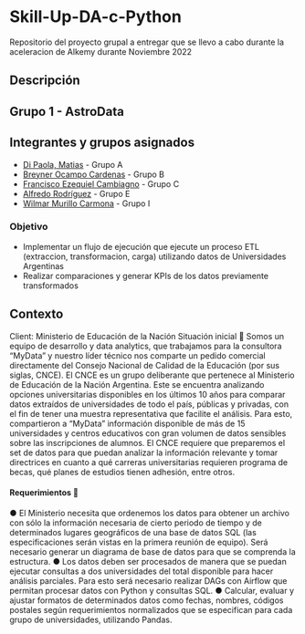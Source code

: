 # Skill-Up-DA-c-Python

Repositorio del proyecto grupal a entregar que se llevo a cabo durante la aceleracion de Alkemy durante Noviembre 2022  

## Descripción
## Grupo 1 - AstroData

## Integrantes y grupos asignados

- [Di Paola, Matias](https://github.com/dipaolme) - Grupo A
- [Breyner Ocampo Cardenas](https://github.com/BROC95) - Grupo B
- [Francisco Ezequiel Cambiagno](https://github.com/FranciscoCambiagno) - Grupo C
- [Alfredo Rodríguez](https://github.com/elalfredoignacio) - Grupo E
- [Wilmar Murillo Carmona](https://github.com/murillowilmar1) - Grupo I

### Objetivo

- Implementar un flujo de ejecución que ejecute un proceso ETL (extraccion, transformacion, carga) utilizando datos de Universidades Argentinas
- Realizar comparaciones y generar KPIs de los datos previamente transformados


## Contexto
Client: Ministerio de Educación de la Nación
Situación inicial
📍
Somos un equipo de desarrollo y data analytics, que trabajamos para la consultora “MyData”
y nuestro líder técnico nos comparte un pedido comercial directamente del Consejo Nacional
de Calidad de la Educación (por sus siglas, CNCE).
El CNCE es un grupo deliberante que pertenece al Ministerio de Educación de la Nación
Argentina. 
Este se encuentra analizando opciones universitarias disponibles en los últimos 10
años para comparar datos extraídos de universidades de todo el país, públicas y privadas,
con el fin de tener una muestra representativa que facilite el análisis.
Para esto, compartieron a “MyData” información disponible de más de 15 universidades y
centros educativos con gran volumen de datos sensibles sobre las inscripciones de alumnos.
El CNCE requiere que preparemos el set de datos para que puedan analizar la información
relevante y tomar directrices en cuanto a qué carreras universitarias requieren programa de
becas, qué planes de estudios tienen adhesión, entre otros.

#### Requerimientos 🔧

● El Ministerio necesita que ordenemos los datos para obtener un archivo con sólo la
información necesaria de cierto periodo de tiempo y de determinados lugares
geográficos de una base de datos SQL (las especificaciones serán vistas en la primera
reunión de equipo). Será necesario generar un diagrama de base de datos para que se
comprenda la estructura.
● Los datos deben ser procesados de manera que se puedan ejecutar consultas a dos
universidades del total disponible para hacer análisis parciales. Para esto será
necesario realizar DAGs con Airflow que permitan procesar datos con Python y
consultas SQL.
● Calcular, evaluar y ajustar formatos de determinados datos como fechas, nombres,
códigos postales según requerimientos normalizados que se especifican para cada
grupo de universidades, utilizando Pandas.
